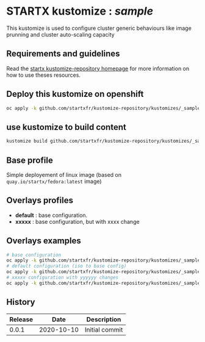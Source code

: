 # STARTX kustomize : _sample_

This kustomize is used to configure cluster generic behaviours like image prunning and cluster auto-scaling capacity

## Requirements and guidelines

Read the [startx kustomize-repository homepage](https://startxfr.github.io/kustomize-repository) for
more information on how to use theses resources.

## Deploy this kustomize on openshift

```bash
oc apply -k github.com/startxfr/kustomize-repository/kustomizes/_sample_
```

## use kustomize to build content

```bash
kustomize build github.com/startxfr/kustomize-repository/kustomizes/_sample_
```

## Base profile

Simple deployement of linux image (based on `quay.io/startx/fedora:latest` image)

## Overlays profiles

- **default** : base configuration.
- **xxxxx** : base configuration, but with xxxx change

## Overlays examples

```bash
# base configuration
oc apply -k github.com/startxfr/kustomize-repository/kustomizes/_sample_/base
# default configuration (iso to base config)
oc apply -k github.com/startxfr/kustomize-repository/kustomizes/_sample_/overlays/default
# xxxxx configuration with yyyyyy changes
oc apply -k github.com/startxfr/kustomize-repository/kustomizes/_sample_/overlays/xxxxx
```

## History

| Release | Date       | Description
| ------- | ---------- | -----------------------
| 0.0.1   | 2020-10-10 | Initial commit
